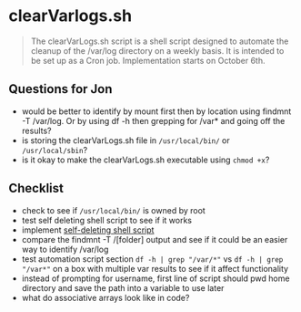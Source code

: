 # clearVarlogs.sh
> The clearVarLogs.sh script is a shell script designed to automate the cleanup of the /var/log directory on a weekly basis. It is intended to be set up as a Cron job. Implementation starts on October 6th.

## Questions for Jon
- would be better to identify by mount first then by location using findmnt -T /var/log. Or by using df -h then grepping for /var* and going off the results?
- is storing the clearVarLogs.sh file in `/usr/local/bin/` or `/usr/local/sbin`?
- is it okay to make the clearVarLogs.sh executable using `chmod +x`?

## Checklist
- check to see if `/usr/local/bin/` is owned by root
- test self deleting shell script to see if it works
- implement [self-deleting shell script](https://stackoverflow.com/questions/8981164/self-deleting-shell-script)
- compare the findmnt -T /[folder] output and see if it could be an easier way to identify /var/log
- test automation script section `df -h | grep "/var/*"` vs `df -h | grep "/var*"` on a box with multiple var results to see if it affect functionality
- instead of prompting for username, first line of script should pwd home directory and save the path into a variable to use later
- what do associative arrays look like in code?